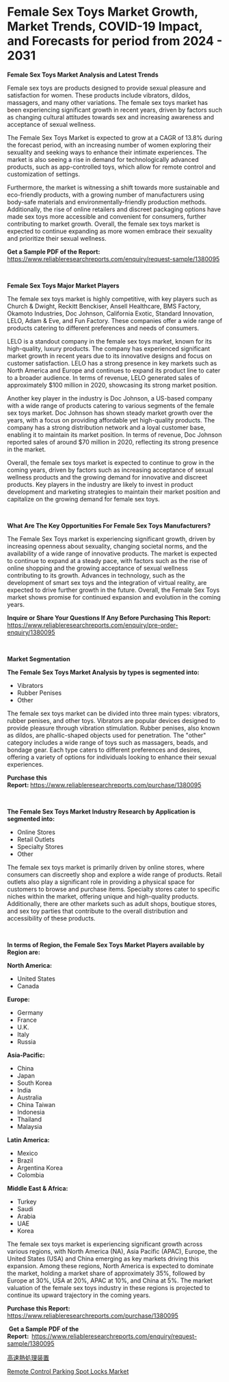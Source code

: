 <p><h1>Female Sex Toys Market Growth, Market Trends, COVID-19 Impact, and Forecasts for period from 2024 - 2031</h1></p><p><strong>Female Sex Toys Market Analysis and Latest Trends</strong></p>
<p><p>Female sex toys are products designed to provide sexual pleasure and satisfaction for women. These products include vibrators, dildos, massagers, and many other variations. The female sex toys market has been experiencing significant growth in recent years, driven by factors such as changing cultural attitudes towards sex and increasing awareness and acceptance of sexual wellness.</p><p>The Female Sex Toys Market is expected to grow at a CAGR of 13.8% during the forecast period, with an increasing number of women exploring their sexuality and seeking ways to enhance their intimate experiences. The market is also seeing a rise in demand for technologically advanced products, such as app-controlled toys, which allow for remote control and customization of settings.</p><p>Furthermore, the market is witnessing a shift towards more sustainable and eco-friendly products, with a growing number of manufacturers using body-safe materials and environmentally-friendly production methods. Additionally, the rise of online retailers and discreet packaging options have made sex toys more accessible and convenient for consumers, further contributing to market growth. Overall, the female sex toys market is expected to continue expanding as more women embrace their sexuality and prioritize their sexual wellness.</p></p>
<p><strong>Get a Sample PDF of the Report:&nbsp;</strong> <a href="https://www.reliableresearchreports.com/enquiry/request-sample/1380095">https://www.reliableresearchreports.com/enquiry/request-sample/1380095</a></p>
<p>&nbsp;</p>
<p><strong>Female Sex Toys Major Market Players</strong></p>
<p><p>The female sex toys market is highly competitive, with key players such as Church & Dwight, Reckitt Benckiser, Ansell Healthcare, BMS Factory, Okamoto Industries, Doc Johnson, California Exotic, Standard Innovation, LELO, Adam & Eve, and Fun Factory. These companies offer a wide range of products catering to different preferences and needs of consumers.</p><p>LELO is a standout company in the female sex toys market, known for its high-quality, luxury products. The company has experienced significant market growth in recent years due to its innovative designs and focus on customer satisfaction. LELO has a strong presence in key markets such as North America and Europe and continues to expand its product line to cater to a broader audience. In terms of revenue, LELO generated sales of approximately $100 million in 2020, showcasing its strong market position.</p><p>Another key player in the industry is Doc Johnson, a US-based company with a wide range of products catering to various segments of the female sex toys market. Doc Johnson has shown steady market growth over the years, with a focus on providing affordable yet high-quality products. The company has a strong distribution network and a loyal customer base, enabling it to maintain its market position. In terms of revenue, Doc Johnson reported sales of around $70 million in 2020, reflecting its strong presence in the market.</p><p>Overall, the female sex toys market is expected to continue to grow in the coming years, driven by factors such as increasing acceptance of sexual wellness products and the growing demand for innovative and discreet products. Key players in the industry are likely to invest in product development and marketing strategies to maintain their market position and capitalize on the growing demand for female sex toys.</p></p>
<p>&nbsp;</p>
<p><strong>What Are The Key Opportunities For Female Sex Toys Manufacturers?</strong></p>
<p><p>The Female Sex Toys market is experiencing significant growth, driven by increasing openness about sexuality, changing societal norms, and the availability of a wide range of innovative products. The market is expected to continue to expand at a steady pace, with factors such as the rise of online shopping and the growing acceptance of sexual wellness contributing to its growth. Advances in technology, such as the development of smart sex toys and the integration of virtual reality, are expected to drive further growth in the future. Overall, the Female Sex Toys market shows promise for continued expansion and evolution in the coming years.</p></p>
<p><strong>Inquire or Share Your Questions If Any Before Purchasing This Report:</strong> <a href="https://www.reliableresearchreports.com/enquiry/pre-order-enquiry/1380095">https://www.reliableresearchreports.com/enquiry/pre-order-enquiry/1380095</a></p>
<p>&nbsp;</p>
<p><strong>Market Segmentation</strong></p>
<p><strong>The Female Sex Toys Market Analysis by types is segmented into:</strong></p>
<p><ul><li>Vibrators</li><li>Rubber Penises</li><li>Other</li></ul></p>
<p><p>The female sex toys market can be divided into three main types: vibrators, rubber penises, and other toys. Vibrators are popular devices designed to provide pleasure through vibration stimulation. Rubber penises, also known as dildos, are phallic-shaped objects used for penetration. The "other" category includes a wide range of toys such as massagers, beads, and bondage gear. Each type caters to different preferences and desires, offering a variety of options for individuals looking to enhance their sexual experiences.</p></p>
<p><strong>Purchase this Report:&nbsp;</strong><a href="https://www.reliableresearchreports.com/purchase/1380095">https://www.reliableresearchreports.com/purchase/1380095</a></p>
<p>&nbsp;</p>
<p><strong>The Female Sex Toys Market Industry Research by Application is segmented into:</strong></p>
<p><ul><li>Online Stores</li><li>Retail Outlets</li><li>Specialty Stores</li><li>Other</li></ul></p>
<p><p>The female sex toys market is primarily driven by online stores, where consumers can discreetly shop and explore a wide range of products. Retail outlets also play a significant role in providing a physical space for customers to browse and purchase items. Specialty stores cater to specific niches within the market, offering unique and high-quality products. Additionally, there are other markets such as adult shops, boutique stores, and sex toy parties that contribute to the overall distribution and accessibility of these products.</p></p>
<p>&nbsp;</p>
<p><strong>In terms of Region, the Female Sex Toys Market Players available by Region are:</strong></p>
<p>
    <p> <strong> North America: </strong>
        <ul>
            <li>United States</li>
            <li>Canada</li>
        </ul>
        </p> 
    <p> <strong> Europe: </strong>
        <ul>
            <li>Germany</li>
            <li>France</li>
            <li>U.K.</li>
            <li>Italy</li>
            <li>Russia</li>
        </ul>
        </p> 
    <p> <strong> Asia-Pacific: </strong>
        <ul>
            <li>China</li>
            <li>Japan</li>
            <li>South Korea</li>
            <li>India</li>
            <li>Australia</li>
            <li>China Taiwan</li>
            <li>Indonesia</li>
            <li>Thailand</li>
            <li>Malaysia</li>
        </ul>
        </p> 
    <p> <strong> Latin America: </strong>
        <ul>
            <li>Mexico</li>
            <li>Brazil</li>
            <li>Argentina Korea</li>
            <li>Colombia</li>
        </ul>
        </p> 
    <p> <strong> Middle East & Africa: </strong>
        <ul>
            <li>Turkey</li>
            <li>Saudi</li>
            <li>Arabia</li>
            <li>UAE</li>
            <li>Korea</li>
        </ul>
    </p>
    </p>
<p><p>The female sex toys market is experiencing significant growth across various regions, with North America (NA), Asia Pacific (APAC), Europe, the United States (USA) and China emerging as key markets driving this expansion. Among these regions, North America is expected to dominate the market, holding a market share of approximately 35%, followed by Europe at 30%, USA at 20%, APAC at 10%, and China at 5%. The market valuation of the female sex toys industry in these regions is projected to continue its upward trajectory in the coming years.</p></p>
<p><strong>Purchase this Report: </strong><a href="https://www.reliableresearchreports.com/purchase/1380095">https://www.reliableresearchreports.com/purchase/1380095</a></p>
<p>&nbsp;<strong>Get a Sample PDF of the Report:&nbsp;&nbsp;</strong><a href="https://www.reliableresearchreports.com/enquiry/request-sample/1380095">https://www.reliableresearchreports.com/enquiry/request-sample/1380095</a></p>
<p><strong></strong></p>
<p><p><a href="https://github.com/oqxogxyvqe90775/Market-Research-Report-List-1/blob/main/50979456950.md">高速熱処理装置</a></p><p><a href="https://github.com/RoccoManning/Market-Research-Report-List-4/blob/main/remote-control-parking-spot-locks-market.md">Remote Control Parking Spot Locks Market</a></p></p>
